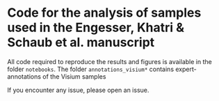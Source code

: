 # Code for the analysis of samples used in the Engesser, Khatri & Schaub et al. manuscript
All code required to reproduce the results and figures is available in the folder ```notebooks```.
The folder ```annotations_visium*``` contains expert-annotations of the Visium samples

If you encounter any issue, please open an issue.
